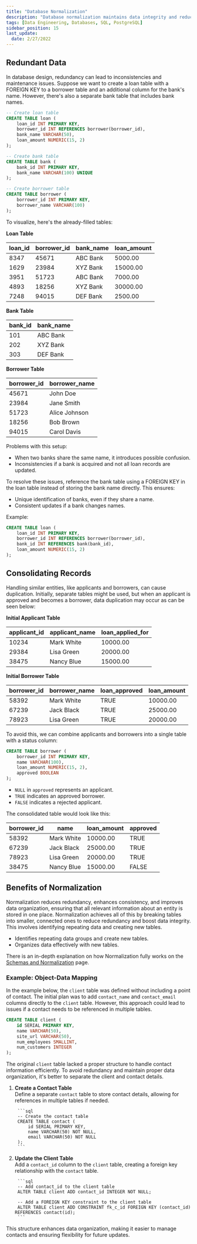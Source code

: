 ```yaml
---
title: "Database Normalization"
description: "Database normalization maintains data integrity and reduces data duplication."
tags: [Data Engineering, Databases, SQL, PostgreSQL]
sidebar_position: 15
last_update:
  date: 2/27/2022
---
```




## Redundant Data

In database design, redundancy can lead to inconsistencies and maintenance issues. Suppose we want to create a loan table with a FOREIGN KEY to a borrower table and an additional column for the bank's name. However, there's also a separate bank table that includes bank names.


```sql
-- Create loan table
CREATE TABLE loan (
    loan_id INT PRIMARY KEY,
    borrower_id INT REFERENCES borrower(borrower_id),
    bank_name VARCHAR(50),
    loan_amount NUMERIC(15, 2)
);

-- Create bank table
CREATE TABLE bank (
    bank_id INT PRIMARY KEY,
    bank_name VARCHAR(100) UNIQUE
);

-- Create borrower table
CREATE TABLE borrower (
    borrower_id INT PRIMARY KEY,
    borrower_name VARCHAR(100)
);
```

To visualize, here's the already-filled tables:

**Loan Table**

| loan_id | borrower_id | bank_name    | loan_amount |
|---------|-------------|--------------|-------------|
| 8347    | 45671       | ABC Bank     | 5000.00     |
| 1629    | 23984       | XYZ Bank     | 15000.00    |
| 3951    | 51723       | ABC Bank     | 7000.00     |
| 4893    | 18256       | XYZ Bank     | 30000.00    |
| 7248    | 94015       | DEF Bank     | 2500.00     |

**Bank Table**

| bank_id | bank_name    |
|---------|--------------|
| 101     | ABC Bank     |
| 202     | XYZ Bank     |
| 303     | DEF Bank     |

**Borrower Table**

| borrower_id | borrower_name |
|-------------|---------------|
| 45671       | John Doe      |
| 23984       | Jane Smith    |
| 51723       | Alice Johnson |
| 18256       | Bob Brown     |
| 94015       | Carol Davis   |


Problems with this setup:

- When two banks share the same name, it introduces possible confusion.
- Inconsistencies if a bank is acquired and not all loan records are updated.

To resolve these issues, reference the bank table using a FOREIGN KEY in the loan table instead of storing the bank name directly. This ensures:

- Unique identification of banks, even if they share a name.
- Consistent updates if a bank changes names.

Example:

```sql
CREATE TABLE loan (
    loan_id INT PRIMARY KEY,
    borrower_id INT REFERENCES borrower(borrower_id),
    bank_id INT REFERENCES bank(bank_id),
    loan_amount NUMERIC(15, 2)
);
```

## Consolidating Records

Handling similar entities, like applicants and borrowers, can cause duplication. Initially, separate tables might be used, but when an applicant is approved and becomes a borrower, data duplication may occur as can be seen below:

**Initial Applicant Table**

| applicant_id | applicant_name | loan_applied_for |
|--------------|----------------|------------------|
| 10234        | Mark White     | 10000.00         |
| 29384        | Lisa Green     | 20000.00         |
| 38475        | Nancy Blue     | 15000.00         |

**Initial Borrower Table**

| borrower_id | borrower_name | loan_approved | loan_amount |
|-------------|---------------|---------------|-------------|
| 58392       | Mark White    | TRUE          | 10000.00    |
| 67239       | Jack Black    | TRUE          | 25000.00    |
| 78923       | Lisa Green    | TRUE          | 20000.00    |


To avoid this, we can combine applicants and borrowers into a single table with a status column:

```sql
CREATE TABLE borrower (
    borrower_id INT PRIMARY KEY,
    name VARCHAR(100),
    loan_amount NUMERIC(15, 2),
    approved BOOLEAN
);
```

- `NULL` in `approved` represents an applicant.
- `TRUE` indicates an approved borrower.
- `FALSE` indicates a rejected applicant.

The consolidated table would look like this:

| borrower_id | name        | loan_amount | approved |
|-------------|-------------|-------------|----------|
| 58392       | Mark White  | 10000.00    | TRUE     |
| 67239       | Jack Black  | 25000.00    | TRUE     |
| 78923       | Lisa Green  | 20000.00    | TRUE     |
| 38475       | Nancy Blue  | 15000.00    | FALSE    |


## Benefits of Normalization

Normalization reduces redundancy, enhances consistency, and improves data organization, ensuring that all relevant information about an entity is stored in one place. Normalization achieves all of this by breaking tables into smaller, connected ones to reduce redundancy and boost data integrity. This involves identifying repeating data and creating new tables. 

- Identifies repeating data groups and create new tables.
- Organizes data effectively with new tables.

There is an in-depth explanation on how Normalization fully works on the [Schemas and Normalization](/docs/021-Data-Engineering/021-Database-Design/003-Schemas-and-Normalization.md#normalization) page.


### Example: Object-Data Mapping 

In the example below, the `client` table was defined without including a point of contact. The initial plan was to add `contact_name` and `contact_email` columns directly to the `client` table. However, this approach could lead to issues if a contact needs to be referenced in multiple tables. 

```sql
CREATE TABLE client (
    id SERIAL PRIMARY KEY,
    name VARCHAR(50),
    site_url VARCHAR(50),
    num_employees SMALLINT,
    num_customers INTEGER
);
```

The original `client` table lacked a proper structure to handle contact information efficiently. To avoid redundancy and maintain proper data organization, it's better to separate the client and contact details.

1. **Create a Contact Table**  
   Define a separate `contact` table to store contact details, allowing for references in multiple tables if needed.

        ```sql
        -- Create the contact table
        CREATE TABLE contact (
            id SERIAL PRIMARY KEY,
            name VARCHAR(50) NOT NULL,
            email VARCHAR(50) NOT NULL
        );
        ```

2. **Update the Client Table**  
   Add a `contact_id` column to the `client` table, creating a foreign key relationship with the `contact` table.

        ```sql
        -- Add contact_id to the client table
        ALTER TABLE client ADD contact_id INTEGER NOT NULL;

        -- Add a FOREIGN KEY constraint to the client table
        ALTER TABLE client ADD CONSTRAINT fk_c_id FOREIGN KEY (contact_id) REFERENCES contact(id);
        ```

This structure enhances data organization, making it easier to manage contacts and ensuring flexibility for future updates.